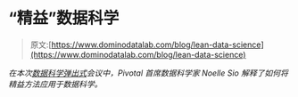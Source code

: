 # “精益”数据科学

> 原文:[https://www.dominodatalab.com/blog/lean-data-science](https://www.dominodatalab.com/blog/lean-data-science)

*在本次[数据科学弹出式](https://popup.dominodatalab.com?utm_source=blog&utm_medium=post&utm_campaign=lean-data-science)会议中，Pivotal 首席数据科学家 Noelle Sio 解释了如何将精益方法应用于数据科学。*
